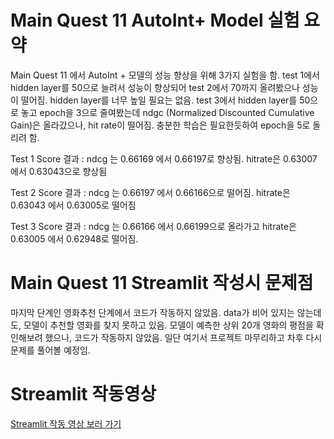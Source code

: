 # Main Quest 11 AutoInt+ Model 실험 요약
Main Quest 11 에서 AutoInt + 모델의 성능 향상을 위해  3가지 실험을 함.   test 1에서  hidden layer를 50으로 늘려서 성능이 향상되어 test 2에서 70까지 올려봤으나 성능이 떨어짐.  hidden layer를 너무 높일 필요는 없음.     test 3에서 hidden layer를 50으로 놓고 epoch을 3으로 줄여봤는데  ndgc (Normalized Discounted Cumulative Gain)은 올라갔으나, hit rate이 떨어짐.  충분한 학습은 필요한듯하여  epoch을 5로 돌리려 함.

Test 1 Score 결과 : ndcg 는 0.66169 에서 0.66197로 향상됨.   hitrate은 0.63007 에서 0.63043으로 향상됨

Test 2 Score 결과 : ndcg 는 0.66197 에서 0.66166으로 떨어짐.  hitrate은 0.63043 에서 0.63005로 떨어짐

Test 3 Score 결과 : ndcg 는 0.66166 에서 0.66199으로 올라가고 hitrate은 0.63005 에서 0.62948로 떨어짐.

# Main Quest 11 Streamlit 작성시 문제점
마지막 단계인 영화추천 단계에서 코드가 작동하지 않았음.  data가 비어 있지는 않는데도, 모델이 추천할 영화를 찾지 못하고 있음.   모델이 예측한 상위 20개 영화의 평점을 확인해보려 했으나, 코드가 작동하지 않았음.   일단 여기서 프로젝트 마무리하고 차후 다시 문제를 풀어볼 예정임.

# Streamlit 작동영상
[Streamlit 작동 영상 보러 가기](https://www.youtube.com/watch?v=bgtLMP20I2g)
